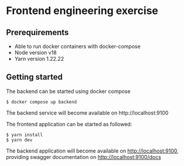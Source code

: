 # Frontend engineering exercise


## Prerequirements
- Able to run docker containers with docker-compose
- Node version v18
- Yarn version 1.22.22

## Getting started
The backend can be started using docker compose 
```
$ docker compose up backend
```
The backend service will become available on http://localhost:9100

The frontend application can be started as followed:
```
$ yarn install 
$ yarn dev
```

The backend application will become available on [http://localhost:9100](http://localhost:9100), providing swagger documentation on [http://localhost:9100/docs](http://localhost:9100/docs)

